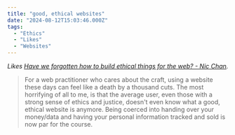 ```yaml
---
title: "good, ethical websites"
date: "2024-08-12T15:03:46.000Z"
tags: 
  - "Ethics"
  - "Likes"
  - "Websites"
---
```


_Likes [Have we forgotten how to build ethical things for the web? - Nic Chan](https://www.nicchan.me/blog/have-we-forgotten-how-to-build-ethical-things-for-the-web/)._

> For a web practitioner who cares about the craft, using a website these days can feel like a death by a thousand cuts. The most horrifying of all to me, is that the average user, even those with a strong sense of ethics and justice, doesn't even know what a good, ethical website is anymore. Being coerced into handing over your money/data and having your personal information tracked and sold is now par for the course.

